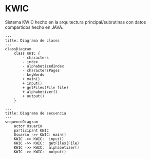# KWIC
Sistema KWIC hecho en la arquitectura principal/subrutinas con datos compartidos hecho en JAVA.

```mermaid
---
title: Diagrama de clases
---
classDiagram
    class KWIC {
        - characters
        - index
        - alphabetizedIndex
        - charactersPages
        - keyWords
        + main()
        + input()
        + getFiles(File file)
        + alphabetizer()
        + output()
    }
```

```mermaid
---
title: Diagrama de secuencia
---
sequenceDiagram
    actor Usuario
    participant KWIC
    Usuario ->> KWIC: main()
    KWIC ->> KWIC:  input()
    KWIC ->> KWIC:  getFiles(File)
    KWIC ->> KWIC:  alphabetizer()
    KWIC ->> KWIC:  output()
```
